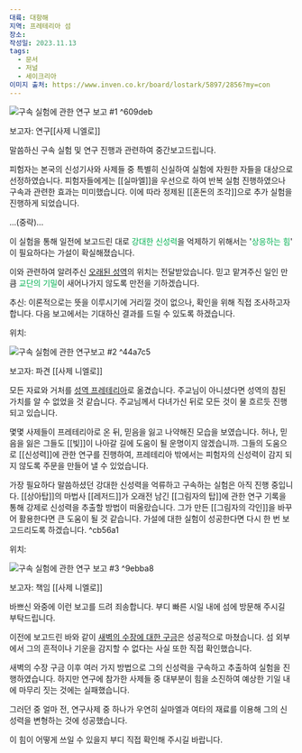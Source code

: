 ```yaml
---
대륙: 대항해
지역: 프레테리아 섬
장소: 
작성일: 2023.11.13
tags:
  - 문서
  - 저널
  - 세이크리아
이미지 출처: https://www.inven.co.kr/board/lostark/5897/2856?my=con
---
```



![구속 실험에 관한 연구 보고 #1](https://upload3.inven.co.kr/upload/2023/08/16/bbs/i17094380135.png?MW=800) ^609deb

보고자: 연구[[사제 니엘로]]

말씀하신 구속 실험 및 연구 진행과 관련하여 중간보고드립니다.

피험자는 본국의 신성기사와 사제들 중 특별히 신실하여 실험에 자원한 자들을 대상으로 선정하였습니다. 피험자들에게는 [[실마엘]]을 우선으로 하여 반복 실험 진행하였으나 구속과 관련한 효과는 미미했습니다. 이에 따라 정제된 [[혼돈의 조각]]으로 추가 실험을 진행하게 되었습니다.

...(중략)...

이 실험을 통해 일전에 보고드린 대로 <font color="#00b050">강대한 신성력</font>을 억제하기 위해서는 '<font color="#00b050">상응하는 힘</font>' 이 필요하다는 가설이 확실해졌습니다.

이와 관련하여 알려주신 [오래된 성역](obsidian://open?vault=Lostark&file=%EB%8C%80%EB%A5%99%2F%EC%A7%80%EC%97%AD%20%EB%B0%8F%20%EC%9E%A5%EC%86%8C%2F%EC%84%AC%2F%ED%94%84%EB%A0%88%ED%85%8C%EB%A6%AC%EC%95%84%20%EC%84%AC)의 위치는 전달받았습니다. 믿고 맡겨주신 일인 만큼 <font color="#00b050">교단의 기밀</font>이 새어나가지 않도록 만전을 기하겠습니다.

추신: 이론적으로는 뜻을 이루시기에 거리낄 것이 없으나, 확인을 위해 직접 조사하고자 합니다. 다음 보고에서는 기대하신 결과를 드릴 수 있도록 하겠습니다.



위치: 

![구속 실험에 관한 연구보고 #2](https://upload3.inven.co.kr/upload/2023/08/16/bbs/i17032138843.png?MW=800) ^44a7c5

보고자: 파견 [[사제 니엘로]]

모든 자료와 거처를 [성역 프레테리아](obsidian://open?vault=Lostark&file=%EB%8C%80%EB%A5%99%2F%EC%A7%80%EC%97%AD%20%EB%B0%8F%20%EC%9E%A5%EC%86%8C%2F%EC%84%AC%2F%ED%94%84%EB%A0%88%ED%85%8C%EB%A6%AC%EC%95%84%20%EC%84%AC)로 옮겼습니다. 주교님이 아니셨다면 성역의 참된 가치를 알 수 없었을 것 같습니다. 주교님께서 다녀가신 뒤로 모든 것이 물 흐르듯 진행되고 있습니다.

몇몇 사제들이 프레테리아로 온 뒤, 믿음을 잃고 나약해진 모습을 보였습니다. 허나, 믿음을 잃은 그들도 [[빛]]이 나아갈 길에 도움이 될 운명이지 않겠습니까. 그들의 도움으로 [[신성력]]에 관한 연구를 진행하여, 프레테리아 밖에서는 피험자의 신성력이 감지 되지 않도록 주문을 만들어 낼 수 있었습니다.

가장 필요하다 말씀하셨던 강대한 신성력을 억류하고 구속하는 실험은 아직 진행 중입니다. [[상아탑]]의 마법사 [[레저드]]가 오래전 남긴 [[그림자의 탑]]에 관한 연구 기록을 통해 강제로 신성력을 추출할 방법이 떠올랐습니다. 그가 만든 [[그림자의 각인]]을 바꾸어 활용한다면 큰 도움이 될 것 같습니다. 가설에 대한 실험이 성공한다면 다시 한 번 보고드리도록 하겠습니다. ^cb56a1



위치:

![구속 실험에 관한 연구 보고 #3](https://upload3.inven.co.kr/upload/2023/08/16/bbs/i17009490440.png?MW=800) ^9ebba8

보고자: 책임 [[사제 니엘로]]

바쁘신 와중에 이런 보고를 드려 죄송합니다. 부디 빠른 시일 내에 섬에 방문해 주시길 부탁드립니다.

이전에 보고드린 바와 같이 [새벽의 수장에 대한 구금](obsidian://open?vault=Lostark&file=%EB%8C%80%EB%A5%99%2F%EC%A7%80%EC%97%AD%20%EB%B0%8F%20%EC%9E%A5%EC%86%8C%2F%EC%84%AC%2F%ED%99%A9%ED%98%BC%EC%9D%98%20%EC%84%AC)은 성공적으로 마쳤습니다. 섬 외부에서 그의 흔적이나 기운을 감지할 수 없다는 사실 또한 직접 확인했습니다.

새벽의 수장 구금 이후 여러 가지 방법으로 그의 신성력을 구속하고 추출하여 실험을 진행하였습니다. 하지만 연구에 참가한 사제들 중 대부분이 힘을 소진하여 예상한 기일 내에 마무리 짓는 것에는 실패했습니다.

그러던 중 얼마 전, 연구사제 중 하나가 우연히 실마엘과 여타의 재료를 이용해 그의 신성력을 변형하는 것에 성공했습니다.

이 힘이 어떻게 쓰일 수 있을지 부디 직접 확인해 주시길 바랍니다.
